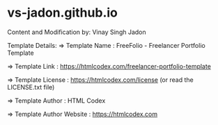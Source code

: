 # vs-jadon.github.io

Content and Modification by: Vinay Singh Jadon
 

Template Details:
=>  Template Name    : FreeFolio - Freelancer Portfolio Template

=>  Template Link    : https://htmlcodex.com/freelancer-portfolio-template

=>  Template License : https://htmlcodex.com/license (or read the LICENSE.txt file)

=>  Template Author  : HTML Codex

=>  Template Author Website   : https://htmlcodex.com

  
